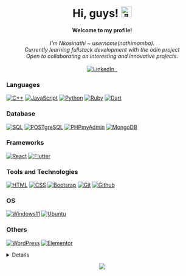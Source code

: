 <h1 align="center">Hi, guys! <img src="https://github.com/wervlad/wervlad/assets/24524555/766d336d-b87d-44ba-807c-c51de2bc6b4d" width="28px" alt="👋"></h1>

<p align="center">
    <b>Welcome to my profile!</b><br><br>
    <i>
        I'm Nkosinathi ~ username(nathimamba).<br>
        Currently learning fullstack development with the odin project<br>
        Open to collaborating on interesting and innovative projects.<br>
    </i><br>
    <a href="https://www.linkedin.com/in/nkosinathi-nwamba-303720191">
        <img src="https://img.shields.io/badge/LinkedIn-blue?style=flat-square&logo=linkedin" alt="LinkedIn">
    </a>
    <a href="https://github.com/nathimamba">
        <img src="https://img.shields.io/badge/-GitHub-333?style=flat-square&logo=github" alt="">
    </a>
    <a href="mailto:sheriff14nwamba@gmail.com">
        <img src="https://img.shields.io/badge/Gmail-white?style=flat-square&logo=gmail&logoColor=EA4335" alt="">
    </a>
   </p>
   
### Languages
[![C++](https://img.shields.io/badge/c++-white?style=for-the-badge&logo=cplusplus&logoColor=00599C)](https://github.com/nathimamba)
[![JavaScript](https://img.shields.io/badge/javascript-white?style=for-the-badge&logo=javascript&logoColor=F7DF1E)](https://github.com/nathimamba)
[![Python](https://img.shields.io/badge/python-white?style=for-the-badge&logo=python&logoColor=3776AB)](https://github.com/nathimamba)
[![Ruby](https://img.shields.io/badge/ruby-white?style=for-the-badge&logo=ruby&logoColor=CC342D)](https://github.com/nathimamba)
[![Dart](https://img.shields.io/badge/dart-white?style=for-the-badge&logo=dart&logoColor=0175C2)](https://github.com/nathimamba)

### Database
[![SQL](https://img.shields.io/badge/mysql-white?style=for-the-badge&logo=mysql&logoColor=4479A1)](https://github.com/nathimamba)
[![POSTgreSQL](https://img.shields.io/badge/Postgresql-white?style=for-the-badge&logo=postgresql&logoColor=4169E1)](https://github.com/nathimamba)
[![PHPmyAdmin](https://img.shields.io/badge/phpmyadmin-white?style=for-the-badge&logo=phpmyadmin&logoColor=777BB4)](https://github.com/nathimamba)
[![MongoDB](https://img.shields.io/badge/mongodb-white?style=for-the-badge&logo=mongodb&logoColor=47A248)](https://github.com/nathimamba)

### Frameworks
[![React](https://img.shields.io/badge/react-white?style=for-the-badge&logo=react&logoColor=61DAFB)](https://github.com/nathimamba)
[![Flutter](https://img.shields.io/badge/flutter-white?style=for-the-badge&logo=flutter&logoColor=02569B)](https://github.com/nathimamba)

### Tools and Technologies
[![HTML](https://img.shields.io/badge/html5-white?style=for-the-badge&logo=html5&logoColor=E34F26)](https://github.com/nathimamba)
[![CSS](https://img.shields.io/badge/css3-white?style=for-the-badge&logo=css3&logoColor=1572B6)](https://github.com/nathimamba)
[![Bootsrap](https://img.shields.io/badge/bootstrap-white?style=for-the-badge&logo=bootstrap&logoColor=7952B3)](https://github.com/nathimamba)
[![Git](https://img.shields.io/badge/git-white?style=for-the-badge&logo=git&logoColor=F05032)](https://github.com/nathimamba)
[![Github](https://img.shields.io/badge/github-white?style=for-the-badge&logo=github&logoColor=181717)](https://github.com/nathimamba)



### OS
[![Windows11](https://img.shields.io/badge/windows11-white?style=for-the-badge&logo=windows11&logoColor=0078D4)](https://github.com/nathimamba)
[![Ubuntu](https://img.shields.io/badge/ubuntu-E95420?style=for-the-badge&logo=ubuntu&logoColor=white)](https://github.com/nathimamba)

### Others 
[![WordPress](https://img.shields.io/badge/wordpress-21759B?style=for-the-badge&logo=wordpress&logoColor=white)](https://github.com/nathimamba)
[![Elementor](https://img.shields.io/badge/elementor-92003B?style=for-the-badge&logo=elementor&logoColor=white)](https://github.com/nathimamba)

<details>
    <p align="center">
        <a href="https://github.com/nathimamba">
            <img src="http://github-profile-summary-cards.vercel.app/api/cards/profile-details?username=nathimamba&theme=aura">
        </a>
        <a href="https://github.com/nathimamba">
            <img src="http://github-profile-summary-cards.vercel.app/api/cards/repos-per-language?username=nathimamba&theme=aura">
             <img src="http://github-profile-summary-cards.vercel.app/api/cards/most-commit-language?username=nathimamba&theme=aura">
        </a>
         <a href="https://github.com/nathimamba">
            <img src="http://github-profile-summary-cards.vercel.app/api/cards/stats?username=nathimamba&theme=aura">
             <img src="http://github-profile-summary-cards.vercel.app/api/cards/productive-time?username=nathimamba&theme=aura&utcOffset=8">
        </a>
    </p>
</details>

<p align="center">
  <a href="https://github.com/nathimamba">
    <img src="https://komarev.com/ghpvc/?username=nathimamba&color=blueviolet&style=flat)" />
  </a>
</p>
<!---
nathimamba/nathimamba is a ✨ special ✨ repository because its `README.md` (this file) appears on your GitHub profile.
You can click the Preview link to take a look at your changes.
--->


